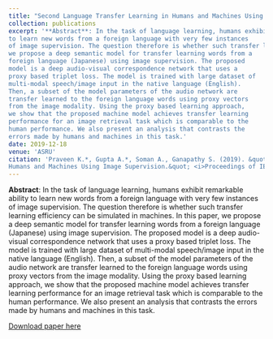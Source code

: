 ```yaml
---
title: "Second Language Transfer Learning in Humans and Machines Using Image Supervision"
collection: publications
excerpt: '**Abstract**: In the task of language learning, humans exhibit remarkable ability
to learn new words from a foreign language with very few instances
of image supervision. The question therefore is whether such transfer learning efficiency can be simulated in machines. In this paper,
we propose a deep semantic model for transfer learning words from a
foreign language (Japanese) using image supervision. The proposed
model is a deep audio-visual correspondence network that uses a
proxy based triplet loss. The model is trained with large dataset of
multi-modal speech/image input in the native language (English).
Then, a subset of the model parameters of the audio network are
transfer learned to the foreign language words using proxy vectors
from the image modality. Using the proxy based learning approach,
we show that the proposed machine model achieves transfer learning
performance for an image retrieval task which is comparable to the
human performance. We also present an analysis that contrasts the
errors made by humans and machines in this task.'
date: 2019-12-18
venue: 'ASRU'
citation: 'Praveen K.*, Gupta A.*, Soman A., Ganapathy S. (2019). &quot;Second Language Transfer Learning in
Humans and Machines Using Image Supervision.&quot; <i>Proceedings of IEEE ASRU 2019.<\i> (* equal contribution)'
---
```


**Abstract**: In the task of language learning, humans exhibit remarkable ability
to learn new words from a foreign language with very few instances
of image supervision. The question therefore is whether such transfer learning efficiency can be simulated in machines. In this paper,
we propose a deep semantic model for transfer learning words from a
foreign language (Japanese) using image supervision. The proposed
model is a deep audio-visual correspondence network that uses a
proxy based triplet loss. The model is trained with large dataset of
multi-modal speech/image input in the native language (English).
Then, a subset of the model parameters of the audio network are
transfer learned to the foreign language words using proxy vectors
from the image modality. Using the proxy based learning approach,
we show that the proposed machine model achieves transfer learning
performance for an image retrieval task which is comparable to the
human performance. We also present an analysis that contrasts the
errors made by humans and machines in this task.

[Download paper here](http://leap.ee.iisc.ac.in/sriram/publications/papers/Second_Language_Learning_ASRU2019.pdf)
